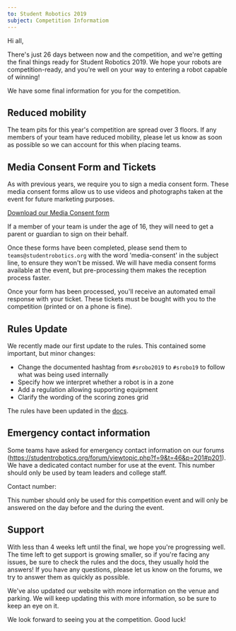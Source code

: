 ```yaml
---
to: Student Robotics 2019
subject: Competition Informatiom
---
```


Hi all,

There's just 26 days between now and the competition, and we're getting the final things ready for Student Robotics 2019. We hope your robots are competition-ready, and you're well on your way to entering a robot capable of winning!

We have some final information for you for the competition.

## Reduced mobility

The team pits for this year's competition are spread over 3 floors. If any members of your team have reduced mobility, please let us know as soon as possible so we can account for this when placing teams.

## Media Consent Form and Tickets

As with previous years, we require you to sign a media consent form. These media consent forms allow us to use videos and photographs taken at the event for future marketing purposes.

[Download our Media Consent form]()

If a member of your team is under the age of 16, they will need to get a parent or guardian to sign on their behalf.

Once these forms have been completed, please send them to `teams@studentrobotics.org` with the word 'media-consent' in the subject line, to ensure they won't be missed. We will have media consent forms available at the event, but pre-processing them makes the reception process faster.

Once your form has been processed, you'll receive an automated email response with your ticket. These tickets must be bought with you to the competition (printed or on a phone is fine).

## Rules Update

We recently made our first update to the rules. This contained some important, but minor changes:

- Change the documented hashtag from `#srobo2019` to `#srobo19` to follow what was being used internally
- Specify how we interpret whether a robot is in a zone
- Add a regulation allowing supporting equipment
- Clarify the wording of the scoring zones grid

The rules have been updated in the [docs](https://studentrobotics.org/docs/rules/).

## Emergency contact information

Some teams have asked for emergency contact information on our forums (https://studentrobotics.org/forum/viewtopic.php?f=9&t=46&p=201#p201). We have a dedicated contact number for use at the event. This number should only be used by team leaders and college staff.

Contact number: <number>

This number should only be used for this competition event and will only be answered on the day before and the during the event.

## Support

With less than 4 weeks left until the final, we hope you're progressing well. The time left to get support is growing smaller, so if you're facing any issues, be sure to check the rules and the docs, they usually hold the answers! If you have any questions, please let us know on the forums, we try to answer them as quickly as possible.

We've also updated our website with more information on the venue and parking. We will keep updating this with more information, so be sure to keep an eye on it.

We look forward to seeing you at the competition. Good luck!
